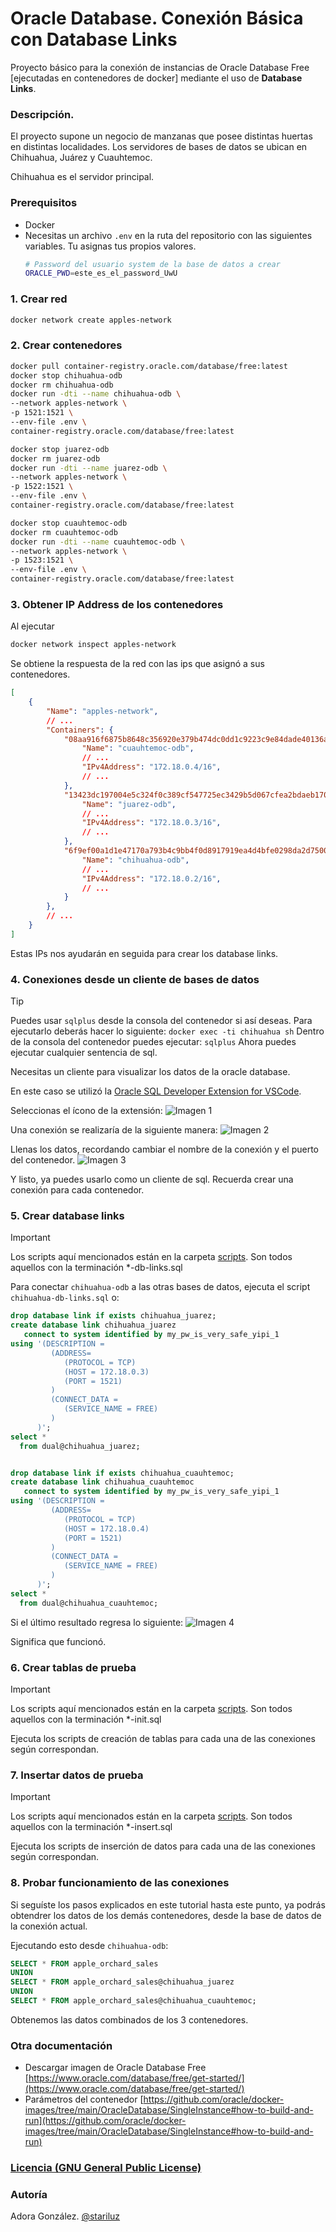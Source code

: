 # Oracle Database. Conexión Básica con Database Links 

Proyecto básico para la conexión de instancias de Oracle Database Free [ejecutadas en
contenedores de docker] mediante el uso de **Database Links**.

### Descripción.

El proyecto supone un negocio de manzanas que posee distintas huertas en distintas localidades. Los servidores de bases de datos se ubican en Chihuahua, Juárez y Cuauhtemoc.

Chihuahua es el servidor principal.

### Prerequisitos
- Docker
- Necesitas un archivo `.env` en la ruta del repositorio con las siguientes variables.
  Tu asignas tus propios valores.
  ```sh
  # Password del usuario system de la base de datos a crear
  ORACLE_PWD=este_es_el_password_UwU
  ```

### 1. Crear red

```sh
docker network create apples-network
```

### 2. Crear contenedores

```sh
docker pull container-registry.oracle.com/database/free:latest
docker stop chihuahua-odb
docker rm chihuahua-odb
docker run -dti --name chihuahua-odb \
--network apples-network \
-p 1521:1521 \
--env-file .env \
container-registry.oracle.com/database/free:latest

docker stop juarez-odb
docker rm juarez-odb
docker run -dti --name juarez-odb \
--network apples-network \
-p 1522:1521 \
--env-file .env \
container-registry.oracle.com/database/free:latest

docker stop cuauhtemoc-odb
docker rm cuauhtemoc-odb
docker run -dti --name cuauhtemoc-odb \
--network apples-network \
-p 1523:1521 \
--env-file .env \
container-registry.oracle.com/database/free:latest
```

### 3. Obtener IP Address de los contenedores

Al ejecutar

```sh
docker network inspect apples-network
```

Se obtiene la respuesta de la red con las ips que asignó a sus contenedores.

```json
[
    {
        "Name": "apples-network",
        // ...
        "Containers": {
            "08aa916f6875b8648c356920e379b474dc0dd1c9223c9e84dade40136af9f5e5": {
                "Name": "cuauhtemoc-odb",
                // ...
                "IPv4Address": "172.18.0.4/16",
                // ...
            },
            "13423dc197004e5c324f0c389cf547725ec3429b5d067cfea2bdaeb1708d87ff": {
                "Name": "juarez-odb",
                // ...
                "IPv4Address": "172.18.0.3/16",
                // ...
            },
            "6f9ef00a1d1e47170a793b4c9bb4f0d8917919ea4d4bfe0298da2d750088e82b": {
                "Name": "chihuahua-odb",
                // ...
                "IPv4Address": "172.18.0.2/16",
                // ...
            }
        },
        // ...
    }
]
```

Estas IPs nos ayudarán en seguida para crear los database links.

### 4. Conexiones desde un cliente de bases de datos

> [!TIP]
> Puedes usar `sqlplus` desde la consola del contenedor si así deseas.
> Para ejecutarlo deberás hacer lo siguiente:
> `docker exec -ti chihuahua sh`
> Dentro de la consola del contenedor puedes ejecutar:
> `sqlplus`
> Ahora puedes ejecutar cualquier sentencia de sql.

Necesitas un cliente para visualizar los datos de la oracle database.

En este caso se utilizó la [Oracle SQL Developer Extension for VSCode](https://marketplace.visualstudio.com/items?itemName=Oracle.sql-developer).

Seleccionas el ícono de la extensión:
![Imagen 1](img/image-1.png)

Una conexión se realizaría de la siguiente manera:
![Imagen 2](img/image-2.png)

Llenas los datos, recordando cambiar el nombre de la conexión y el puerto del contenedor.
![Imagen 3](img/image-3.png)

Y listo, ya puedes usarlo como un cliente de sql. Recuerda crear una conexión para
cada contenedor.

### 5. Crear database links

> [!IMPORTANT]
> Los scripts aquí mencionados están en la carpeta [scripts](./scripts/).
> Son todos aquellos con la terminación *-db-links.sql

Para conectar `chihuahua-odb` a las otras bases de datos, ejecuta el script `chihuahua-db-links.sql` o:
```sql
drop database link if exists chihuahua_juarez;
create database link chihuahua_juarez
   connect to system identified by my_pw_is_very_safe_yipi_1
using '(DESCRIPTION =
         (ADDRESS=
            (PROTOCOL = TCP)
            (HOST = 172.18.0.3)
            (PORT = 1521)
         )
         (CONNECT_DATA =
            (SERVICE_NAME = FREE)
         )
      )';
select *
  from dual@chihuahua_juarez;


drop database link if exists chihuahua_cuauhtemoc;
create database link chihuahua_cuauhtemoc
   connect to system identified by my_pw_is_very_safe_yipi_1
using '(DESCRIPTION =
         (ADDRESS=
            (PROTOCOL = TCP)
            (HOST = 172.18.0.4)
            (PORT = 1521)
         )
         (CONNECT_DATA =
            (SERVICE_NAME = FREE)
         )
      )';
select *
  from dual@chihuahua_cuauhtemoc;
```

Si el último resultado regresa lo siguiente:
![Imagen 4](./img/image-4.png)

Significa que funcionó.

### 6. Crear tablas de prueba

> [!IMPORTANT]
> Los scripts aquí mencionados están en la carpeta [scripts](./scripts/).
> Son todos aquellos con la terminación *-init.sql

Ejecuta los scripts de creación de tablas para cada una de las conexiones según correspondan.

### 7. Insertar datos de prueba

> [!IMPORTANT]
> Los scripts aquí mencionados están en la carpeta [scripts](./scripts/).
> Son todos aquellos con la terminación *-insert.sql

Ejecuta los scripts de inserción de datos para cada una de las conexiones según correspondan.

### 8. Probar funcionamiento de las conexiones

Si seguíste los pasos explicados en este tutorial hasta este punto, ya podrás obtendrer los datos de los demás contenedores, desde la base de datos de la conexión actual.

Ejecutando esto desde `chihuahua-odb`:

```sql
SELECT * FROM apple_orchard_sales
UNION
SELECT * FROM apple_orchard_sales@chihuahua_juarez
UNION
SELECT * FROM apple_orchard_sales@chihuahua_cuauhtemoc;
```

Obtenemos las datos combinados de los 3 contenedores.

### Otra documentación

- Descargar imagen de Oracle Database Free [https://www.oracle.com/database/free/get-started/](https://www.oracle.com/database/free/get-started/)
- Parámetros del contenedor [https://github.com/oracle/docker-images/tree/main/OracleDatabase/SingleInstance#how-to-build-and-run](https://github.com/oracle/docker-images/tree/main/OracleDatabase/SingleInstance#how-to-build-and-run)

### [Licencia (GNU General Public License)](./license.md)

### Autoría
Adora González. [@stariluz](https://github.com/stariluz)